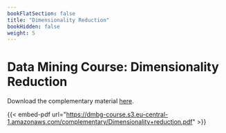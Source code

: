 ```yaml
---
bookFlatSection: false
title: "Dimensionality Reduction"
bookHidden: false
weight: 5
---
```


# Data Mining Course: Dimensionality Reduction

Download the complementary material [here](https://dmbg-course.s3.eu-central-1.amazonaws.com/complementary/Dimensionality+reduction.pdf).

{{< embed-pdf url="https://dmbg-course.s3.eu-central-1.amazonaws.com/complementary/Dimensionality+reduction.pdf" >}}
